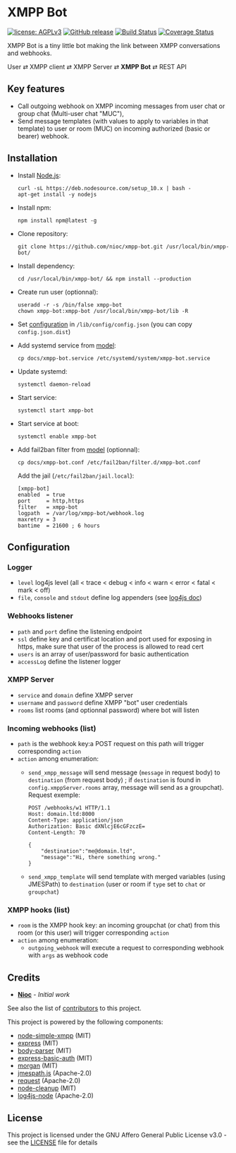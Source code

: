 # XMPP Bot

[![license: AGPLv3](https://img.shields.io/badge/license-AGPLv3-blue.svg)](https://www.gnu.org/licenses/agpl-3.0)
[![GitHub release](https://img.shields.io/github/release/nioc/xmpp-bot.svg)](https://github.com/nioc/xmpp-bot/releases/latest)
[![Build Status](https://travis-ci.org/nioc/xmpp-bot.svg?branch=master)](https://travis-ci.org/nioc/xmpp-bot)
[![Coverage Status](https://coveralls.io/repos/github/nioc/xmpp-bot/badge.svg?branch=master)](https://coveralls.io/github/nioc/xmpp-bot?branch=master)

XMPP Bot is a tiny little bot making the link between XMPP conversations and webhooks.

User &rlarr; XMPP client &rlarr; XMPP Server &rlarr; **XMPP Bot** &rlarr; REST API

## Key features

-   Call outgoing webhook on XMPP incoming messages from user chat or group chat (Multi-user chat "MUC"),
-   Send message templates (with values to apply to variables in that template) to user or room (MUC) on incoming authorized (basic or bearer) webhook.

## Installation

-   Install [Node.js](https://nodejs.org/):
    ```shell
    curl -sL https://deb.nodesource.com/setup_10.x | bash -
    apt-get install -y nodejs
    ```

-   Install npm:
    ```shell
    npm install npm@latest -g
    ```

-   Clone repository:
    ```shell
    git clone https://github.com/nioc/xmpp-bot.git /usr/local/bin/xmpp-bot/
    ```

-   Install dependency:
    ```shell
    cd /usr/local/bin/xmpp-bot/ && npm install --production
    ```

-   Create run user (optionnal):
    ```
    useradd -r -s /bin/false xmpp-bot
    chown xmpp-bot:xmpp-bot /usr/local/bin/xmpp-bot/lib -R
    ```

-   Set [configuration](#configuration) in `/lib/config/config.json` (you can copy `config.json.dist`)

-   Add systemd service from [model](/docs/xmpp-bot.service):
    ```shell
    cp docs/xmpp-bot.service /etc/systemd/system/xmpp-bot.service
    ```

-   Update systemd:
    ```shell
    systemctl daemon-reload
    ```

-   Start service:
    ```shell
    systemctl start xmpp-bot
    ```

-   Start service at boot:
    ```shell
    systemctl enable xmpp-bot
    ```

-   Add fail2ban filter from [model](/docs/xmpp-bot.conf) (optionnal):
    ```shell
    cp docs/xmpp-bot.conf /etc/fail2ban/filter.d/xmpp-bot.conf
    ```
    Add the jail (`/etc/fail2ban/jail.local`):
    ```properties
    [xmpp-bot]
    enabled  = true
    port     = http,https
    filter   = xmpp-bot
    logpath  = /var/log/xmpp-bot/webhook.log
    maxretry = 3
    bantime  = 21600 ; 6 hours
    ```

## Configuration

### Logger

-    `level` log4js level (all < trace < debug < info < warn < error < fatal < mark < off)
-    `file`, `console` and `stdout` define log appenders (see [log4js doc](https://log4js-node.github.io/log4js-node/appenders.html))

### Webhooks listener

-    `path` and `port` define the listening endpoint
-    `ssl` define key and certificat location and port used for exposing in https, make sure that user of the process is allowed to read cert
-    `users` is an array of user/password for basic authentication
-    `accessLog` define the listener logger

### XMPP Server

-    `service` and `domain` define XMPP server
-    `username` and `password` define XMPP "bot" user credentials
-    `rooms` list rooms (and optionnal password) where bot will listen

### Incoming webhooks (list)

-    `path` is the webhook key:a POST request on this path will trigger corresponding `action`
-    `action` among enumeration:
     -    `send_xmpp_message` will send message (`message` in request body) to `destination` (from request body) ; if `destination` is found in `config.xmppServer.rooms` array, message will send as a groupchat). Request exemple:

            ```http
            POST /webhooks/w1 HTTP/1.1
            Host: domain.ltd:8000
            Content-Type: application/json
            Authorization: Basic dXNlcjE6cGFzczE=
            Content-Length: 70

            {
                "destination":"me@domain.ltd",
                "message":"Hi, there something wrong."
            }
            ```

     -    `send_xmpp_template` will send template with merged variables (using JMESPath) to `destination` (user or room if `type` set to `chat` or `groupchat`)

### XMPP hooks (list)

-    `room` is the XMPP hook key: an incoming groupchat (or chat) from this room (or this user) will trigger corresponding `action`
-    `action` among enumeration:
     -    `outgoing_webhook` will execute a request to corresponding webhook with `args` as webhook code

## Credits

-   **[Nioc](https://github.com/nioc/)** - _Initial work_

See also the list of [contributors](https://github.com/nioc/xmpp-bot/contributors) to this project.

This project is powered by the following components:

-   [node-simple-xmpp](https://github.com/simple-xmpp/node-simple-xmpp) (MIT)
-   [express](https://github.com/expressjs/express) (MIT)
-   [body-parser](https://github.com/expressjs/body-parser) (MIT)
-   [express-basic-auth](https://github.com/LionC/express-basic-auth) (MIT)
-   [morgan](https://github.com/expressjs/morgan) (MIT)
-   [jmespath.js](https://github.com/jmespath/jmespath.js) (Apache-2.0)
-   [request](https://github.com/request/request) (Apache-2.0)
-   [node-cleanup](https://github.com/jtlapp/node-cleanup) (MIT)
-   [log4js-node](https://github.com/log4js-node/log4js-node) (Apache-2.0)

## License

This project is licensed under the GNU Affero General Public License v3.0 - see the [LICENSE](LICENSE.md) file for details
